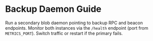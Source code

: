 # Backup Daemon Guide

Run a secondary blob daemon pointing to backup RPC and beacon endpoints. Monitor both instances via the `/health` endpoint (port from `METRICS_PORT`). Switch traffic or restart if the primary fails.
